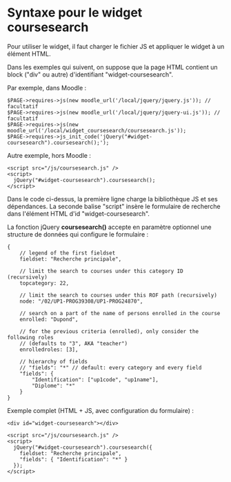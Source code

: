 # Syntaxe pour le widget coursesearch

Pour utiliser le widget, il faut charger le fichier JS
et appliquer le widget à un élément HTML.

Dans les exemples qui suivent, on suppose que la page HTML contient
un block ("div" ou autre) d'identifiant "widget-coursesearch".

Par exemple, dans Moodle :

    $PAGE->requires->js(new moodle_url('/local/jquery/jquery.js')); // facultatif
    $PAGE->requires->js(new moodle_url('/local/jquery/jquery-ui.js')); // facultatif
    $PAGE->requires->js(new moodle_url('/local/widget_coursesearch/coursesearch.js'));
    $PAGE->requires->js_init_code('jQuery("#widget-coursesearch").coursesearch();');

Autre exemple, hors Moodle :

    <script src="/js/coursesearch.js" />
    <script>
      jQuery("#widget-coursesearch").coursesearch();
    </script>

Dans le code ci-dessus, la première ligne charge la bibliothèque JS
et ses dépendances. La seconde balise "script" insère le formulaire
de recherche dans l'élément HTML d'id "widget-coursesearch".


La fonction jQuery **coursesearch()** accepte en paramètre optionnel
une structure de données qui configure le formulaire :

    {
        // legend of the first fieldset
        fieldset: "Recherche principale",

        // limit the search to courses under this category ID (recursively)
        topcategory: 22,

        // limit the search to courses under this ROF path (recursively)
        node: "/02/UP1-PROG39308/UP1-PROG24870",

        // search on a part of the name of persons enrolled in the course 
        enrolled: "Dupond",

        // for the previous criteria (enrolled), only consider the following roles
        // (defaults to "3", AKA "teacher")
        enrolledroles: [3],

        // hierarchy of fields
        // "fields": "*" // default: every category and every field
        "fields": {
            "Identification": ["up1code", "up1name"],
            "Diplome": "*"
        }
    }

Exemple complet (HTML + JS, avec configuration du formulaire) :

    <div id="widget-coursesearch"></div>

    <script src="/js/coursesearch.js" />
    <script>
      jQuery("#widget-coursesearch").coursesearch({
        fieldset: "Recherche principale",
        "fields": { "Identification": "*" }
      });
    </script>

